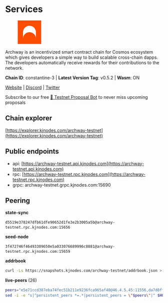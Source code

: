 # Services

<figure><img src="https://raw.githubusercontent.com/kj89/cosmos-images/main/logos/archway.png" alt=""><figcaption></figcaption></figure>

Archway is an incentivized smart contract chain for Cosmos  ecosystem which gives developers a simple way to build  scalable cross-chain dapps. The developers automatically  receive rewards for their contributions to the network.

**Chain ID**: constantine-3 | **Latest Version Tag**: v0.5.2 | **Wasm**: ON

[Website](https://archway.io) | [Discord](https://discord.gg/archwayhq) | [Twitter](https://twitter.com/archwayhq)



Subscribe to our free [🤖 Testnet Proposal Bot](https://t.me/kjnodes_testnet_proposal_bot) to never miss upcoming proposals


## Chain explorer
[https://explorer.kjnodes.com/archway-testnet](https://explorer.kjnodes.com/archway-testnet)

## Public endpoints

* api: [https://archway-testnet.api.kjnodes.com](https://archway-testnet.api.kjnodes.com)
* rpc: [https://archway-testnet.rpc.kjnodes.com](https://archway-testnet.rpc.kjnodes.com)
* grpc: archway-testnet.grpc.kjnodes.com:15690

## Peering

**state-sync**

```text
d5519e378247dfb61dfe90652d1fe3e2b3005a5b@archway-testnet.rpc.kjnodes.com:15656
```

**seed-node**

```text
3f472746f46493309650e5a033076689996c8881@archway-testnet.rpc.kjnodes.com:15659
```

**addrbook**
```bash
curl -Ls https://snapshots.kjnodes.com/archway-testnet/addrbook.json > $HOME/.archway/config/addrbook.json
```

**live-peers** (26)
```bash
peers="e5e71ccd387eba74fec51b211e9236fca965af40@46.4.5.45:11556,da7d8ff27d6aa891f54f0a6647dc0bd5ae1e7b49@116.203.35.46:46656,b9ba5ae75fbdee6812d1aa53ff7154ed59938cbc@57.128.151.101:26656,c8171d5b90ea72992408f8cfcd3893256d22aabc@65.109.94.221:40656,3320a6e7d7f1480e832d74d5ada53d8e275458bb@65.108.238.61:24656,d1334258b592ebccb85a917aa65976b74e254a60@65.109.65.248:31656,d5519e378247dfb61dfe90652d1fe3e2b3005a5b@65.109.68.190:15656,b7084c40af131f24ab7e449a9844e0f56c94fa41@51.91.30.173:4000,a8c07490f5aa649f5a17e0e7c3fcb93f144c6ed5@66.42.38.167:26656,3f073244fb1ae1f33de98ff7897255097ba55c3b@51.158.121.64:26656,874f0042c20d3808eccb86b523fffe42903034b8@95.217.144.107:11556,2854e7247155c5c0c418de40ed168850b4c73c60@85.232.252.19:26156,6b137e1df61936010ea30a354d8abd7010598e29@35.239.130.141:26656,d82343cb3d168522c54c4ffbfd4415e9b467e806@23.88.51.134:46656,7f46c5c86639e04183cea341d62c59213cdc4542@185.230.138.49:26656,68af2d5084fb7227758cf863f52804619ad2995e@194.163.166.53:15656,3591dd903e95c9b25618f90c4a6bda63861ab8ec@65.109.92.79:45656,294a03eabd098fe74ab1d5eac97d9fd11684d3db@120.226.39.215:26656,432f3efc2f96308ac92bcbbae6daaf1b4c39a3e7@75.119.154.2:15656,8df8a64ecf0aaba1e1faee06d005aa912d578549@65.109.89.5:41656,958d9056c6173edb4714b6468bda509e97d0c80c@65.108.231.124:45656,088157569b6a372da45b1f4384dcc6f346c5a9c9@167.235.115.119:26656,11aa4b7b17ac0a3372e98d4cbf83aacd6cfbbfdd@113.22.84.30:15656,5c2a752c9b1952dbed075c56c600c3a79b58c395@195.3.220.140:26946,147c1668031ee62a85bd7293a845fdcf4f7b1857@222.211.225.0:26656,ade4d8bc8cbe014af6ebdf3cb7b1e9ad36f412c0@176.9.82.221:11556"
sed -i -e "s|^persistent_peers *=.*|persistent_peers = \"$peers\"|" $HOME/.archway/config/config.toml
```
